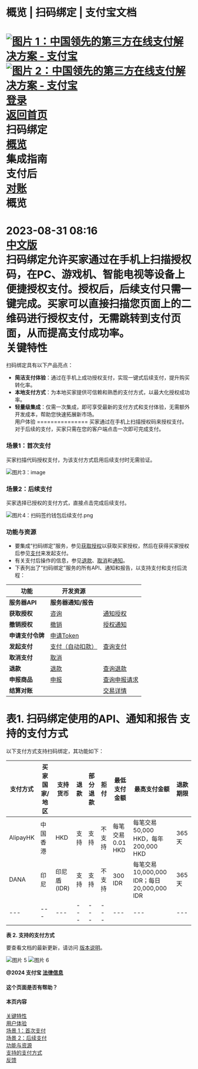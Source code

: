 概览 | 扫码绑定 | 支付宝文档
===============  
[![图片 1：中国领先的第三方在线支付解决方案 - 支付宝](https://ac.alipay.com/storage/2024/3/26/d66c43c0-440d-4c97-9976-f2028a2c8c5e.svg)![图片 2：中国领先的第三方在线支付解决方案 - 支付宝](https://ac.alipay.com/storage/2024/3/26/a48bd336-aea0-4f16-bf83-616eacbb4434.svg)](/docs/)  
[登录](https://global.alipay.com/ilogin/account_login.htm?goto=https%3A%2F%2Fglobal.alipay.com%2Fdocs%2Fac%2Fscantopay_en%2Foverview)  
[返回首页](../../)  
扫码绑定  
[概览](/docs/ac/scantopay_en/overview)  
集成指南  
支付后  
[对账](/docs/ac/scantopay_en/settle_reconcile)  
概览
========  
2023-08-31 08:16  
[中文版](https://global.alipay.com/docs/ac/scantopay_cn/overview)  
扫码绑定允许买家通过在手机上扫描授权码，在PC、游戏机、智能电视等设备上便捷授权支付。授权后，后续支付只需一键完成。买家可以直接扫描您页面上的二维码进行授权支付，无需跳转到支付页面，从而提高支付成功率。  
关键特性
============  
扫码绑定具有以下产品亮点：  
*   **简洁支付体验**：通过在手机上成功授权支付，实现一键式后续支付，提升购买转化率。
*   **本地支付方式**：为本地买家提供可信赖和熟悉的支付方式，以最大化授权成功率。
*   **轻量级集成**：仅需一次集成，即可享受最新的支付方式和支付体验，无需额外开发成本，帮助您快速拓展新市场。  
用户体验
===============
买家通过在手机上扫描授权码来授权支付。对于后续的支付，买家只需在您的客户端点击一次即可完成支付。

### 场景1：首次支付
买家扫描代码授权支付，为该支付方式启用后续支付时无需验证。

![图片3：image](https://idocs-assets.marmot-cloud.com/storage/idocs87c36dc8dac653c1/1692871550769-850f47d9-8b72-4b74-ad3d-4ba9017e23a7.png)

### 场景2：后续支付
买家选择已授权的支付方式，直接点击完成后续支付。

![图片4：扫码签约钱包后续支付.png](https://idocs-assets.marmot-cloud.com/storage/idocs87c36dc8dac653c1/1693385123775-f28f5290-bef0-4372-9c08-53d8670a8ee2.png)

### 功能与资源
*   要集成“扫码绑定”服务，参见[获取授权](https://global.alipay.com/docs/ac/scan_to_bind_en/authorization)以获取买家授权，然后在获得买家授权后参见[支付](https://global.alipay.com/docs/ac/scan_to_bind_en/pay)来发起支付。
*   有关支付后操作的信息，参见[退款](https://global.alipay.com/docs/ac/scan_to_bind_en/refund)、[取消](https://global.alipay.com/docs/ac/scan_to_bind_en/cancel)和[通知](https://global.alipay.com/docs/ac/scan_to_bind_en/notification)。
*   下表列出了“扫码绑定”服务的所有API、通知和报告，以支持支付和支付后流程：

| **功能** | **开发资源** | |
| --- | --- | --- |
| **服务器API** | **服务器通知/报告** |
| **获取授权** | [咨询](https://global.alipay.com/docs/ac/ams/authconsult) | [通知授权](https://global.alipay.com/docs/ac/ams/notifyauth) |
| **撤销授权** | [撤销](https://global.alipay.com/docs/ac/ams/authrevocation) | [授权通知](https://global.alipay.com/docs/ac/ams/notifyauth) |
| **申请支付令牌** | [申请Token](https://global.alipay.com/docs/ac/ams/accesstokenapp) |  |
| **发起支付** | [支付（自动扣款）](https://global.alipay.com/docs/ac/ams/payment_agreement) | [查询支付](https://global.alipay.com/docs/ac/ams/paymentri_online) |
| **取消支付** | [取消](https://global.alipay.com/docs/ac/ams/paymentc_online) |  |
| **退款** | [退款](https://global.alipay.com/docs/ac/ams/refund_online) | [查询退款](https://global.alipay.com/docs/ac/ams/ir_online) |
| **申报商品** | [申报](https://global.alipay.com/docs/ac/ams/declare) | [查询申报请求](https://global.alipay.com/docs/ac/ams/inquirydeclare) |
| **结算对账** |  | [交易详情](https://global.alipay.com/docs/ac/reconcile/transaction_details) | [结算详情](https://global.alipay.com/docs/ac/reconcile/settlement_details) | [结算汇总](https://global.alipay.com/docs/ac/reconcile/settlement_summary) |
表1. 扫码绑定使用的API、通知和报告
支持的支付方式
================

以下支付方式支持扫码绑定，其功能如下：

| **支付方式** | **买家国家/地区** | **支持货币** | **退款** | **部分退款** | **拒付** | **最低支付金额** | **最高支付金额** | **退款期限** |
| --- | --- | --- | --- | --- | --- | --- | --- | --- |
| AlipayHK | 中国香港 | HKD | 支持 | 支持 | 不支持 | 每笔交易0.01 HKD | 每笔交易50,000 HKD，每年200,000 HKD | 365天 |
| DANA | 印尼 | 印尼盾 (IDR) | 支持 | 支持 | 不支持 | 300 IDR | 每笔交易 10,000,000 IDR；每日 20,000,000 IDR | 365 天 |
| --- | --- | --- | --- | --- | --- | --- | --- | --- |
**表 2. 支持的支付方式**

要查看文档的最新更新，请访问 [版本说明](https://global.alipay.com/docs/releasenotes)。

![图片 5](https://ac.alipay.com/storage/2021/5/20/19b2c126-9442-4f16-8f20-e539b1db482a.png) ![图片 6](https://ac.alipay.com/storage/2021/5/20/e9f3f154-dbf0-455f-89f0-b3d4e0c14481.png)

**@2024 支付宝 [法律信息](https://global.alipay.com/docs/ac/platform/membership)**

#### 这个页面是否有帮助？

#### 本页内容

[关键特性](#uugdl "关键特性")  
[用户体验](#2lQCL "用户体验")  
[场景 1：首次支付](#4LBDz "场景 1：首次支付")  
[场景 2：后续支付](#elK1T "场景 2：后续支付")  
[功能与资源](#rcMbR "功能与资源")  
[支持的支付方式](#xGPEk "支持的支付方式")  
[反馈](#feedback)